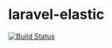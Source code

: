 # laravel-elastic

[![Build Status](https://travis-ci.org/aivis/laravel-elastic.svg?branch=master)](https://travis-ci.org/aivis/laravel-elastic)

